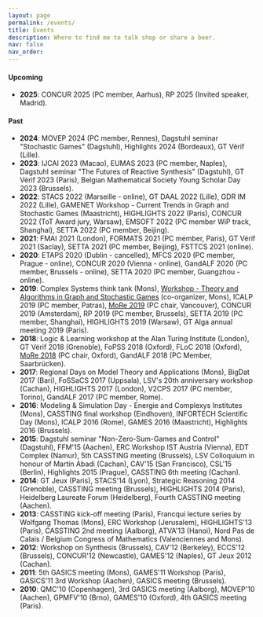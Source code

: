 ```yaml
---
layout: page
permalink: /events/
title: Events
description: Where to find me to talk shop or share a beer.
nav: false
nav_order: 
---
```


<h4>Upcoming</h4>
  <ul>
  <li><strong>2025</strong>: CONCUR 2025 (PC member, Aarhus), RP 2025 (Invited speaker, Madrid).</li>
  </ul>
   <h4>Past</h4>
  <ul>
  <li><strong>2024</strong>: MOVEP 2024 (PC member, Rennes), Dagstuhl seminar "Stochastic Games" (Dagstuhl), Highlights 2024 (Bordeaux), GT Vérif (Lille).</li>
  <li><strong>2023</strong>: IJCAI 2023 (Macao), EUMAS 2023 (PC member, Naples), Dagstuhl seminar "The Futures of Reactive Synthesis" (Dagstuhl), GT Vérif 2023 (Paris), Belgian Mathematical Society Young Scholar Day 2023 (Brussels).</li>
  <li><strong>2022</strong>: STACS 2022 (Marseille - online), GT DAAL 2022 (Lille), GDR IM 2022 (Lille), GAMENET Workshop - Current Trends in Graph and Stochastic Games (Maastricht), HIGHLIGHTS 2022 (Paris), CONCUR 2022 (ToT Award jury, Warsaw), EMSOFT 2022 (PC member WiP track, Shanghai), SETTA 2022 (PC member, Beijing).</li>
  <li><strong>2021</strong>: FMAI 2021 (London), FORMATS 2021 (PC member, Paris), GT Vérif 2021 (Saclay), SETTA 2021 (PC member, Beijing), FSTTCS 2021 (online).</li>
  <li><strong>2020</strong>: ETAPS 2020 (Dublin - cancelled), MFCS 2020 (PC member, Prague - online), CONCUR 2020 (Vienna - online), GandALF 2020 (PC member, Brussels - online), SETTA 2020 (PC member, Guangzhou - online).</li>
  <li><strong>2019</strong>: Complex Systems think tank (Mons), <a href="http://math.umons.ac.be/gamenet2019/">Workshop - Theory and Algorithms in Graph and Stochastic Games</a> (co-organizer, Mons), ICALP 2019 (PC member, Patras), <a href="http://math.umons.ac.be/more2019/">MoRe 2019</a> (PC chair, Vancouver), CONCUR 2019 (Amsterdam), RP 2019 (PC member, Brussels), SETTA 2019 (PC member, Shanghai), HIGHLIGHTS 2019 (Warsaw), GT Alga annual meeting 2019 (Paris).</li>
  <li><strong>2018</strong>: Logic & Learning workshop at the Alan Turing Institute (London), GT Vérif 2018 (Grenoble), FoPSS 2018 (Oxford), FLoC 2018 (Oxford), <a href="http://math.umons.ac.be/more2018/">MoRe 2018</a> (PC chair, Oxford), GandALF 2018 (PC Member, Saarbrücken).</li>
  <li><strong>2017</strong>: Regional Days on Model Theory and Applications (Mons), BigDat 2017 (Bari), FoSSaCS 2017 (Uppsala), LSV's 20th anniversary workshop (Cachan), HIGHLIGHTS 2017 (London), V2CPS 2017 (PC member, Torino), GandALF 2017 (PC member, Rome).</li>
  <li><strong>2016</strong>: Modeling & Simulation Day - Energie and Complexys Institutes (Mons), CASSTING final workshop (Eindhoven), INFORTECH Scientific Day (Mons), ICALP 2016 (Rome), GAMES 2016 (Maastricht), Highlights 2016 (Brussels).</li>
<li><strong>2015</strong>: Dagstuhl seminar "Non-Zero-Sum-Games and Control" (Dagstuhl), FFM'15 (Aachen), ERC Workshop IST Austria (Vienna), EDT Complex (Namur), 5th CASSTING meeting (Brussels), LSV Colloquium in honour of Martin Abadi (Cachan), CAV'15 (San Francisco), CSL'15 (Berlin), Highlights 2015 (Prague), CASSTING 6th meeting (Cachan).</li>
<li><strong>2014</strong>: GT Jeux (Paris), STACS'14 (Lyon), Strategic Reasoning 2014 (Grenoble), CASSTING meeting (Brussels), HIGHLIGHTS 2014 (Paris), Heidelberg Laureate Forum (Heidelberg), Fourth CASSTING meeting (Aachen).</li>
<li><strong>2013</strong>: CASSTING kick-off meeting (Paris), Francqui lecture series by Wolfgang Thomas (Mons), ERC Workshop (Jerusalem), HIGHLIGHTS'13 (Paris), CASSTING 2nd meeting (Aalborg), ATVA'13 (Hanoi), Nord Pas de Calais / Belgium Congress of Mathematics (Valenciennes and Mons).</li>
<li><strong>2012</strong>: Workshop on Synthesis (Brussels), CAV'12 (Berkeley), ECCS'12 (Brussels), CONCUR'12 (Newcastle), GAMES'12 (Naples), GT Jeux 2012 (Cachan).</li>
  <li><strong>2011</strong>: 5th GASICS meeting (Mons), GAMES'11 Workshop (Paris), GASICS'11 3rd Workshop (Aachen), GASICS meeting (Brussels).</li>
  <li><strong>2010</strong>: QMC'10 (Copenhagen), 3rd GASICS meeting (Aalborg), MOVEP'10 (Aachen), GPMFV'10 (Brno), GAMES'10 (Oxford), 4th GASICS meeting (Paris).</li>
  </ul>
